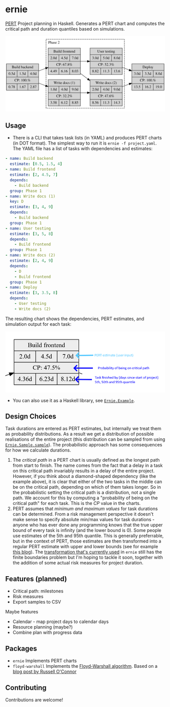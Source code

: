 # ernie

[PERT](https://en.wikipedia.org/wiki/Program_evaluation_and_review_technique) Project planning in Haskell. Generates a PERT chart and computes the critical path and duration quantiles based on simulations.

![docs/example.svg](docs/example.svg)

## Usage

* There is a CLI that takes task lists (in YAML) and produces PERT charts (in DOT format). The simplest way to run it is `ernie -f project.yaml`. The YAML file has a list of tasks with dependencies and estimates:

```yaml
- name: Build backend
  estimate: [0.5, 1.5, 4]
- name: Build frontend
  estimate: [2, 4.5, 7]
  depends:
    - Build backend
  group: Phase 1
- name: Write docs (1)
  key: D
  estimate: [3, 4, 9]
  depends:
    - Build backend
  group: Phase 1
- name: User testing
  estimate: [3, 5, 8]
  depends:
    - Build frontend
  group: Phase 1
- name: Write docs (2)
  estimate: [2, 4, 9]
  depends:
    - D
    - Build frontend
  group: Phase 1
- name: Deploy
  estimate: [3, 3.5, 8]
  depends:
    - User testing
    - Write docs (2)
```

The resulting chart shows the dependencies, PERT estimates, and simulation output for each task:

![docs/legend.png](docs/legend.png)

* You can also use it as a Haskell library, see [`Ernie.Example`](https://github.com/j-mueller/ernie/blob/main/src/ernie/lib/Ernie/Example.hs).

## Design Choices

Task durations are entered as PERT estimates, but internally we treat them as probability distributions. As a result we get a distribution of possible realisations of the entire project (this distribution can be sampled from using [`Ernie.Sample.sample`](https://github.com/j-mueller/ernie/blob/main/src/ernie/lib/Ernie/Sample.hs)). The probabilistic approach has some consequences for how we calculate durations.

1. The *critical path* in a PERT chart is usually defined as the longest path from start to finish. The name comes from the fact that a delay in a task on this critical path invariably results in a delay of the entire project. However, if you think about a diamond-shaped dependency (like the example above), it is clear that either of the two tasks in the middle can be on the critical path, depending on which of them takes longer. So in the probabilistic setting the critical path is a distribution, not a single path. We account for this by computing a "probability of being on the critical path" for each task. This is the _CP_ value in the charts.
2. PERT assumes that *minimum and maximum values* for task durations can be determined. From a risk management perspective it doesn't make sense to specify absolute min/max values for task durations - anyone who has ever done any programming knows that the true upper bound of every task is infinity (and the lower bound is 0). Some people use estimates of the 5th and 95th quantile. This is generally preferrable, but in the context of PERT, those estimates are then transformed into a regular PERT estimate with upper and lower bounds (see for example [this blog](https://towardsdatascience.com/python-scenario-analysis-modeling-expert-estimates-with-the-beta-pert-distribution-22a5e90cfa79)). The [transformation that's currently used](https://github.com/j-mueller/ernie/blob/main/src/ernie/lib/Ernie/PERT.hs#L57-L69) in `ernie` still has the finite boundaries problem but I'm hoping to tackle it soon, together with the addition of some actual risk measures for project duration.

## Features (planned)

* Critical path: milestones
* Risk measures
* Export samples to CSV

Maybe features

* Calendar - map project days to calendar days
* Resource planning (maybe?)
* Combine plan with progress data

## Packages

* `ernie` Implements PERT charts
* `floyd-warshall` Implements the [Floyd-Warshall algorithm](https://en.wikipedia.org/wiki/Floyd%E2%80%93Warshall_algorithm). Based on a [blog post by Russell O'Connor](r6.ca/blog/20110808T035622Z.html)

## Contributing

Contributions are welcome!
